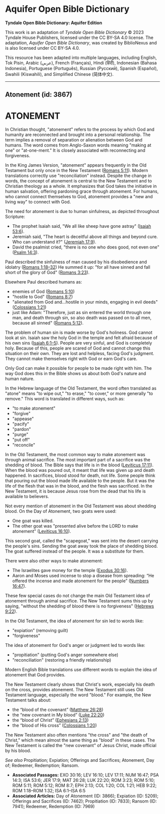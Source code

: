 # Aquifer Open Bible Dictionary

**Tyndale Open Bible Dictionary: Aquifer Edition**

This work is an adaptation of *Tyndale Open Bible Dictionary* © 2023 Tyndale House Publishers, licensed under the CC BY\-SA 4\.0 license. The adaptation, *Aquifer Open Bible Dictionary*, was created by BiblioNexus and is also licensed under CC BY\-SA 4\.0\.

This resource has been adapted into multiple languages, including English, Tok Pisin, Arabic (عربي), French (Français), Hindi (हिंदी), Indonesian (Bahasa Indonesia), Portuguese (Português), Russian (Русский), Spanish (Español), Swahili (Kiswahili), and Simplified Chinese (简体中文).



--------------------------------

## Atonement (id: 3867)

ATONEMENT
=========

In Christian thought, "atonement" refers to the process by which God and humanity are reconnected and brought into a personal relationship. The term implies a removal of separation or alienation between God and humans. The word comes from Anglo\-Saxon words meaning "making at one" or "at\-one\-ment." It is closely associated with reconnecting and forgiveness.

In the King James Version, "atonement" appears frequently in the Old Testament but only once in the New Testament ([Romans 5:11](https://ref.ly/Rom5:11)). Modern translations correctly use "reconciliation" instead. Despite the change in words, the concept of atonement is central to the New Testament and to Christian theology as a whole. It emphasizes that God takes the initiative in human salvation, offering pardoning grace through atonement. For humans, who cannot connect themselves to God, atonement provides a "new and living way" to connect with God.

The need for atonement is due to human sinfulness, as depicted throughout Scripture:

* The prophet Isaiah said, "We all like sheep have gone astray" ([Isaiah 53:6](https://ref.ly/Isa53:6)).
* Jeremiah said, "The heart is deceitful above all things and beyond cure. Who can understand it?" ([Jeremiah 17:9](https://ref.ly/Jer17:9)).
* David the psalmist cried, "there is no one who does good, not even one" ([Psalm 14:3](https://ref.ly/Ps14:3)).

Paul described the sinfulness of man caused by his disobedience and idolatry ([Romans 1:18](https://ref.ly/Rom1:18-Rom1:32)[–](https://ref.ly/Rom1:18-Rom1:32)[32](https://ref.ly/Rom1:18-Rom1:32)) He summed it up: "for all have sinned and fall short of the glory of God" ([Romans 3:23](https://ref.ly/Rom3:23)). 

Elsewhere Paul described humans as:

* enemies of God ([Romans 5:10](https://ref.ly/Rom5:10))
* "hostile to God" ([Romans 8:7](https://ref.ly/Rom8:7))
* "alienated from God and...hostile in your minds, engaging in evil deeds" ([Colossians 1:21](https://ref.ly/Col1:21))
* just like Adam: "Therefore, just as sin entered the world through one man, and death through sin, so also death was passed on to all men, because all sinned" ([Romans 5:12](https://ref.ly/Rom5:12)).

The problem of human sin is made worse by God's holiness. God cannot look at sin. Isaiah saw the holy God in the temple and felt afraid because of his own sins ([Isaiah 6:1](https://ref.ly/Isa6:1-Isa6:5)[–](https://ref.ly/Isa6:1-Isa6:5)[5](https://ref.ly/Isa6:1-Isa6:5)). People are very sinful, and God is completely holy. Because of this, people are scared of God and cannot change this situation on their own. They are lost and helpless, facing God's judgment. They cannot make themselves right with God or earn God's care.

Only God can make it possible for people to be made right with him. The way God does this in the Bible shows us about both God's nature and human nature.

In the Hebrew language of the Old Testament, the word often translated as "atone" means "to wipe out," "to erase," "to cover," or more generally "to remove." This word is translated in different ways, such as:

* "to make atonement"
* "forgive"
* "appease"
* "pacify"
* "pardon"
* "purge"
* "put off"
* "reconcile"

In the Old Testament, the most common way to make atonement was through animal sacrifice. The most important part of a sacrifice was the shedding of blood. The Bible says that life is in the blood ([Leviticus 17:11](https://ref.ly/Lev17:11)). When the blood was poured out, it meant that life was given up and death happened. In sacrifices, blood stood for death, not life. Some people think that pouring out the blood made life available to the people. But it was the life of the flesh that was in the blood, and the flesh was sacrificed. In the New Testament, it is because Jesus rose from the dead that his life is available to believers.

Not every mention of atonement in the Old Testament was about shedding blood. On the Day of Atonement, two goats were used:

* One goat was killed.
* The other goat was "presented alive before the LORD to make atonement" ([Leviticus 16:10](https://ref.ly/Lev16:10)).

This second goat, called the "scapegoat," was sent into the desert carrying the people's sins. Sending the goat away took the place of shedding blood. The goat suffered instead of the people. It was a substitute for them.

There were also other ways to make atonement:

* The Israelites gave money for the temple ([Exodus 30:16](https://ref.ly/Exod30:16)).
* Aaron and Moses used incense to stop a disease from spreading: “He offered the incense and made atonement for the people” ([Numbers 16:47](https://ref.ly/Num16:47)).

These few special cases do not change the main Old Testament idea of atonement through animal sacrifice. The New Testament sums this up by saying, "without the shedding of blood there is no forgiveness" ([Hebrews 9:22](https://ref.ly/Heb9:22)).

In the Old Testament, the idea of atonement for sin led to words like:

* "expiation" (removing guilt)
* "forgiveness"

The idea of atonement for God's anger or judgment led to words like:

* "propitiation" (putting God's anger somewhere else)
* "reconciliation" (restoring a friendly relationship)

Modern English Bible translations use different words to explain the idea of atonement that God provides.

The New Testament clearly shows that Christ's work, especially his death on the cross, provides atonement. The New Testament still uses Old Testament language, especially the word "blood." For example, the New Testament talks about: 

* the “blood of the covenant” ([Matthew 26:28](https://ref.ly/Matt26:28))
* the “new covenant in My blood” ([Luke 22:20](https://ref.ly/Luke22:20))
* the “blood of Christ” ([Ephesians 2:13](https://ref.ly/Eph2:13))
* the “blood of His cross” ([Colossians 1:20](https://ref.ly/Col1:20))

The New Testament also often mentions "the cross" and "the death of Christ," which mean almost the same thing as "blood" in these cases. The New Testament is called the "new covenant" of Jesus Christ, made official by his blood.

*See also* Propitiation; Expiation; Offerings and Sacrifices; Atonement, Day of; Redeemer, Redemption; Ransom.

* **Associated Passages:** EXO 30:16; LEV 16:10; LEV 17:11; NUM 16:47; PSA 14:3; ISA 53:6; JER 17:9; MAT 26:28; LUK 22:20; ROM 3:23; ROM 5:10; ROM 5:11; ROM 5:12; ROM 8:7; EPH 2:13; COL 1:20; COL 1:21; HEB 9:22; ROM 1:18–ROM 1:32; ISA 6:1–ISA 6:5
* **Associated Articles:** Day of Atonement (ID: 3866); Expiation (ID: 5209); Offerings and Sacrifices (ID: 7462); Propitiation (ID: 7833); Ransom (ID: 7941); Redeemer, Redemption (ID: 7969)

